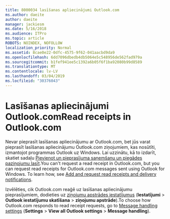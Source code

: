 ```yaml
---
title: 8000034 lasīšanas apliecinājumi Outlook.com
ms.author: daeite
author: daeite
manager: jackiesm
ms.date: 5/16/2018
ms.audience: ITPro
ms.topic: article
ROBOTS: NOINDEX, NOFOLLOW
localization_priority: Normal
ms.assetid: 8cae0e22-0dfc-4575-9f62-041aacbd9da9
ms.openlocfilehash: 6dd7096dbedb4db5064e5c548956de562fad979a
ms.sourcegitcommit: b1fef941ee5c1392a6b05f6f1ba92080b99d8589
ms.translationtype: MT
ms.contentlocale: lv-LV
ms.lasthandoff: 03/04/2019
ms.locfileid: "30376043"
---
```

# <a name="read-receipts-in-outlookcom"></a><span data-ttu-id="ceb47-102">Lasīšanas apliecinājumi Outlook.com</span><span class="sxs-lookup"><span data-stu-id="ceb47-102">Read receipts in Outlook.com</span></span>

<span data-ttu-id="ceb47-p101">Nevar pieprasīt lasīšanas apliecinājumu ar Outlook.com, bet jūs varat pieprasīt lasīšanas apliecinājumu Outlook.com ziņojumiem, kas nosūtīti, izmantojot programmas Outlook uz Windows. Lai uzzinātu, kā to izdarīt, skatiet sadaļu [Pievienot un pieprasījuma saņemšanu un piegādes paziņojumu lasīt](https://go.microsoft.com/fwlink/p/?linkid=874355).</span><span class="sxs-lookup"><span data-stu-id="ceb47-p101">You can't request a read receipt in Outlook.com, but you can request read receipts for Outlook.com messages sent using Outlook for Windows. To learn how, see [Add and request read receipts and delivery notifications](https://go.microsoft.com/fwlink/p/?linkid=874355).</span></span>
  
<span data-ttu-id="ceb47-105">Izvēlēties, cik Outlook.com reaģē uz lasīšanas apliecinājumu pieprasījumiem, dodieties uz [ziņojumu apstrādes iestatījumus](https://go.microsoft.com/fwlink/?linkid=2080838) (**Iestatījumi** > **Outlook iestatījumu skatīšana** > **ziņojumu apstrāde**).</span><span class="sxs-lookup"><span data-stu-id="ceb47-105">To choose how Outlook.com responds to read receipt requests, go to [Message handling settings](https://go.microsoft.com/fwlink/?linkid=2080838) (**Settings** > **View all Outlook settings** > **Message handling**).</span></span>